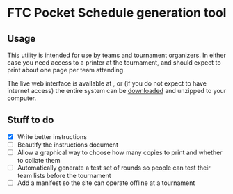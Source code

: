 # FTC Pocket Schedule generation tool

## Usage
This utility is intended for use by teams and tournament organizers. In either case you need access to a printer
at the tournament, and should expect to print about one page per team attending.

The live web interface is available at [](http://6987hattrix.github.io/FTC-pocket-schedules),
or (if you do not expect to have internet access) the entire system can be [downloaded](https://github.com/6987HatTrix/FTC-pocket-schedules/archive/gh-pages.zip) and unzipped to your computer.

## Stuff to do

- [x] Write better instructions
- [ ] Beautify the instructions document
- [ ] Allow a graphical way to choose how many copies to print and whether to collate them
- [ ] Automatically generate a test set of rounds so people can test their team lists before the tournament
- [ ] Add a manifest so the site can operate offline at a tournament